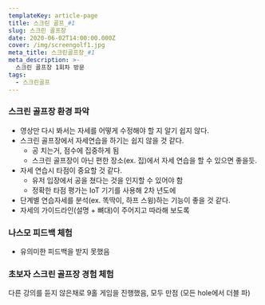 ```yaml
---
templateKey: article-page
title: 스크린 골프_#1
slug: 스크린 골프장
date: 2020-06-02T14:00:00.000Z
cover: /img/screengolf1.jpg
meta_title: 스크린골프장_#1
meta_description: >-
  스크린 골프장 1회차 방문
tags:
  - 스크린골프
---
```


### 스크린 골프장 환경 파악

- 영상만 다시 봐서는 자세를 어떻게 수정해야 할 지 알기 쉽지 않다.
- 스크린 골프장에서 자세연습을 하기는 쉽지 않을 것 같다.
    - 공 치는거, 점수에 집중하게 됨
    - 스크린 골프장이 아닌 편한 장소(ex. 집)에서 자세 연습을 할 수 있으면 좋을듯.
- 자세 연습시 타점이 중요할 것 같다.
    - 유저 입장에서 공을 쳤다는 것을 인지할 수 있어야 함
    - 정확한 타점 평가는 IoT 기기를 사용해 2차 년도에
- 단계별 연습자세를 분석(ex. 똑딱이, 하프 스윙)하는 기능이 좋을 것 같다.
- 자세의 가이드라인(설명 + 뼈대)이 주어지고 따라해 보도록

### 나스모 피드백 체험

- 유의미한 피드백을 받지 못했음

### 초보자 스크린 골프장 경험 체험

다른 강의를 듣지 않은채로 9홀 게임을 진행했음, 모두 만점 (모든 hole에서 더블 파)

